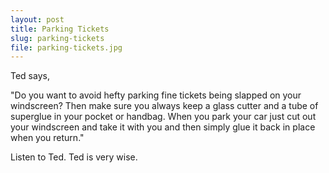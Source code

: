 ```yaml
---
layout: post
title: Parking Tickets
slug: parking-tickets
file: parking-tickets.jpg
---
```


<p>Ted says,</p>

<p>&quot;Do you want to avoid hefty parking fine tickets being slapped on your windscreen? Then make sure you always keep a glass cutter and a tube of superglue in your pocket or handbag. When you park your car just cut out your windscreen and take it with you and then simply glue it back in place when you return.&quot;</p>

<p>Listen to Ted.
Ted is very wise.</p>
